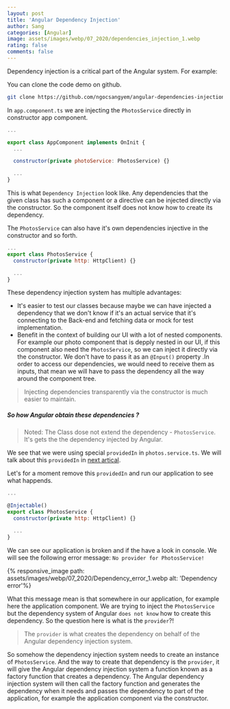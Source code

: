 ```yaml
---
layout: post
title: 'Angular Dependency Injection'
author: Sang
categories: [Angular]
image: assets/images/webp/07_2020/dependencies_injection_1.webp
rating: false
comments: false
---
```


Dependency injection is a critical part of the Angular system. For example:

You can clone the code demo on github.

```sh
git clone https://github.com/ngocsangyem/angular-dependencies-injection-demo.git
```

In `app.component.ts` we are injecting the `PhotosService` directly in constructor app component.

```javascript
...

export class AppComponent implements OnInit {
  ...

  constructor(private photoService: PhotosService) {}

  ...
}
```

This is what `Dependency Injection` look like. Any dependencies that the given class has such a component or a directive can be injected directly via the constructor. So the component itself does not know how to create its dependency.

The `PhotosService` can also have it's own dependencies injective in the constructor and so forth.

```javascript
...
export class PhotosService {
  constructor(private http: HttpClient) {}

  ...
}
```

These dependency injection system has multiple advantages:

- It's easier to test our classes because maybe we can have injected a dependency that we don't know if it's an actual service that it's connecting to the Back-end and fetching data or mock for test implementation.
- Benefit in the context of building our UI with a lot of nested components. For example our photo component that is depply nested in our UI, if this component also need the `PhotosService`, so we can inject it directly via the constructor. We don't have to pass it as an `@Input()` property .In order to access our dependencies, we would need to receive them as inputs, that mean we will have to pass the dependency all the way around the component tree.

> Injecting dependencies transparently via the constructor is much easier to maintain.

##### So how Angular obtain these dependencies ?

> Noted: The Class dose not extend the dependency - `PhotosService`. It's gets the the dependency injected by Angular.

We see that we were using special `providedIn` in `photos.service.ts`. We will talk about this `providedIn` in [next artical](/Understanding-Providers-and-Injection-Tokens).

Let's for a moment remove this `providedIn` and run our application to see what happends.

```javascript
...

@Injectable()
export class PhotosService {
  constructor(private http: HttpClient) {}

  ...
}
```
We can see our application is broken and if the have a look in console. We will see the following error message: `No provider for PhotosService!`

{% responsive_image path: assets/images/webp/07_2020/Dependency_error_1.webp alt: 'Dependency error'%}

What this message mean is that somewhere in our application, for example here the application component. We are trying to inject the `PhotosService` but the dependency system of Angular `does not know` how to create this dependency. So the question here is what is the `provider`?!

> The `provider` is what creates the dependency on behalf of the Angular dependency injection system.

So somehow the dependency injection system needs to create an instance of `PhotosService`. And the way to create that dependency is the `provider`, it will give the Angular dependency injection system a function known as a factory function that creates a dependency. The Angular dependency injection system will then call the factory function and generates the dependency when  it needs and passes the dependency to part of the application, for example the application component via the constructor.
